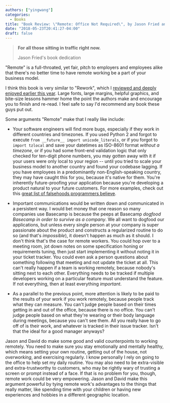 ```yaml
---
authors: ["yingwang"]
categories:
  - Books
title: "Book Review: \"Remote: Office Not Required\", by Jason Fried and David Heinemeier Hansson"
date: "2018-05-23T20:41:27-04:00"
draft: false
---
```


> **For all those sitting in traffic right now.**
>
> Jason Fried's book dedication

"Remote" is a full-throated, yet fair, pitch to employers and employees alike that there's no better time to have remote working be a part of your business model.

I think this book is very similar to "Rework", which I [reviewed and deeply enjoyed earlier this year](/posts/2018/04/04/rework). Large fonts, large margins, helpful graphics, and bite-size lessons hammer home the point the authors make and encourage you to finish and re-read. I feel safe to say I'd recommend any book these guys put out.

Some arguments "Remote" make that I really like include:

- Your software engineers will find more bugs, especially if they work in different countries and timezones. If you used Python 2 and forgot to execute `from __future__ import unicode_literals`, or if you forgot to `import tzlocal` and save your datetimes as ISO-8601 format *without a timezone*, or if you had some front-end validation logic that only checked for ten-digit phone numbers, you may gotten away with it if your users were only local to your region -- until you tried to scale your business model to another country and found your codebase lagging. If you have employees in a predominantly non-English-speaking country, they may have caught this for you, because it's native for them. You're inherently future-proofing your application because you're developing a product natural to your future customers. For more examples, check out this [great list of falsehoods programmers believe](https://github.com/kdeldycke/awesome-falsehood).

- Important communications would be written down and communicated in a persistent way. I would bet money that one reason so many companies use Basecamp is because the peeps at Basecamp *dogfood Basecamp in order to survive as a company*. We all want to dogfood our applications, but unless every single person at your company is super passionate about the product and constructs a regularized routine to do so (and that's *impossible*), it doesn't happen as much as it should. I don't think that's the case for remote workers. You could hop over to a meeting room, jot down notes on some specification honing or requirements tuning, then just start implementing it without noting it in your ticket tracker. You could even ask a person questions about something following that meeting and not update the ticket at all. This can't really happen if a team is working remotely, because nobody's sitting next to each other. Everything needs to be tracked if multiple developers working on a particular feature must understand the feature. If not everything, then at least everything *important*.

- As a parallel to the previous point, more attention is likely to be paid to the results of your work if you work remotely, because people track what they can measure. You can't judge people based on their times getting in and out of the office, because there is no office. You can't judge people based on what they're wearing or their body language during meetings, because you can't see them. All you really have to go off of is their work, and whatever is tracked in their issue tracker. Isn't that the ideal for a good manager anyways?

Jason and David do make some good and valid counterpoints to working remotely. You need to make sure you stay emotionally and mentally healthy, which means setting your own routine, getting out of the house, not *overworking*, and exercising regularly. I know personally I rely on going to the office to help set my daily routine. You may also need to be extra-visible and extra-trustworthy to customers, who may be rightly wary of trusting a screen or prompt instead of a face. If that is no problem for you, though, remote work could be very empowering. Jason and David make this argument powerful by tying remote work's advantages to the things that really matter, like spending time with your children or having new experiences and hobbies in a different geographic location.
